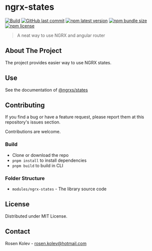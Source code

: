 # ngrx-states

[![Build](https://github.com/ngrxs/ngrx-state/workflows/Integration/badge.svg)](https://github.com/ngrxs/ngrx-states/actions?query=workflow%3AIntegration)
[![GitHub last commit](https://img.shields.io/github/last-commit/ngrxs/ngrx-states?logo=github)](https://github.com/ngrxs/ngrx-states)
[![npm latest version](https://img.shields.io/npm/v/@ngrxs/states/latest?logo=npm)](https://www.npmjs.com/package/@ngrxs/states)
[![npm bundle size](https://img.shields.io/bundlephobia/minzip/@ngrxs/states?label=npm%20-%20minzipped&logo=npm)](https://www.npmjs.com/package/@ngrxs/states)
[![npm license](https://img.shields.io/npm/l/@ngrx/states)](https://github.com/ngrxs/ngrx-states/blob/master)

> A neat way to use NGRX and angular router

<!-- ABOUT THE PROJECT -->
## About The Project

The project provides easier way to use NGRX states.

## Use

See the documentation of [@ngrxs/states](/modules/ngrx-states/README.md)

## Contributing

If you find a bug or have a feature request, please report them at this repository's issues section.

Contributions are welcome.

### Build
- Clone or download the repo
- `pnpm install` to install dependencies
- `pnpm build` to build in CLI

### Folder Structure
* `modules/ngrx-states` - The library source code

<!-- LICENSE -->
## License

Distributed under MIT License.

<!-- CONTACT -->
## Contact

Rosen Kolev - rosen.kolev@hotmail.com
